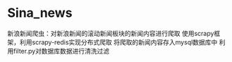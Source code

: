 # Sina_news
新浪新闻爬虫：对新浪新闻的滚动新闻板块的新闻内容进行爬取
使用scrapy框架，利用scrapy-redis实现分布式爬取
将爬取的新闻内容存入mysql数据库中
利用filter.py对数据库数据进行清洗过滤
